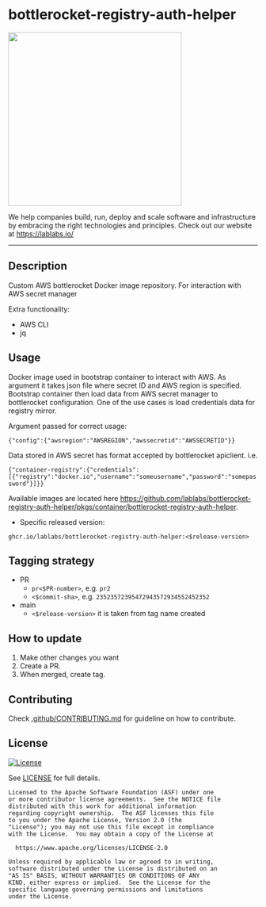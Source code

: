 # bottlerocket-registry-auth-helper
[<img src="https://lablabs.io/static/ll-logo.png" width=350px>](https://lablabs.io/)

We help companies build, run, deploy and scale software and infrastructure by embracing the right technologies and principles. Check out our website at <https://lablabs.io/>

---

## Description
Custom AWS bottlerocket Docker image repository. For interaction with AWS secret manager

Extra functionality:
- AWS CLI
- jq

## Usage
Docker image used in bootstrap container to interact with AWS. As argument it takes json file where secret ID and AWS region is specified. Bootstrap container then load data from
AWS secret manager to bottlerocket configuration. One of the use cases is load credentials data for registry mirror.

Argument passed for correct usage:

`{"config":{"awsregion":"AWSREGION","awssecretid":"AWSSECRETID"}}`


Data stored in AWS secret has format accepted by bottlerocket apiclient. i.e.

`{"container-registry":{"credentials":[{"registry":"docker.io","username":"someusername","password":"somepassword"}]}}`


Available images are located here https://github.com/lablabs/bottlerocket-registry-auth-helper/pkgs/container/bottlerocket-registry-auth-helper.
- Specific released version:
```shell
ghcr.io/lablabs/bottlerocket-registry-auth-helper:<$release-version>
```

## Tagging strategy
- PR
  - `pr<$PR-number>`, e.g. `pr2`
  - `<$commit-sha>`, e.g. `23523572395472943572934552452352`
- main
  - `<$release-version>` it is taken from tag name created

## How to update
1. Make other changes you want
2. Create a PR.
3. When merged, create tag.

## Contributing
Check [.github/CONTRIBUTING.md](.github/CONTRIBUTING.md) for guideline on how to contribute.

## License

[![License](https://img.shields.io/badge/License-Apache%202.0-blue.svg)](https://opensource.org/licenses/Apache-2.0)

See [LICENSE](LICENSE) for full details.

    Licensed to the Apache Software Foundation (ASF) under one
    or more contributor license agreements.  See the NOTICE file
    distributed with this work for additional information
    regarding copyright ownership.  The ASF licenses this file
    to you under the Apache License, Version 2.0 (the
    "License"); you may not use this file except in compliance
    with the License.  You may obtain a copy of the License at

      https://www.apache.org/licenses/LICENSE-2.0

    Unless required by applicable law or agreed to in writing,
    software distributed under the License is distributed on an
    "AS IS" BASIS, WITHOUT WARRANTIES OR CONDITIONS OF ANY
    KIND, either express or implied.  See the License for the
    specific language governing permissions and limitations
    under the License.
